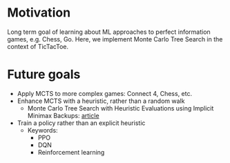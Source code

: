 # Motivation
Long term goal of learning about ML approaches to perfect information games, e.g. Chess, Go.
Here, we implement Monte Carlo Tree Search in the context of TicTacToe.

# Future goals
- Apply MCTS to more complex games: Connect 4, Chess, etc.
- Enhance MCTS with a heuristic, rather than a random walk
  - Monte Carlo Tree Search with Heuristic Evaluations using Implicit Minimax Backups:
    [article](https://arxiv.org/pdf/1406.0486)
- Train a policy rather than an explicit heuristic
  - Keywords:
    - PPO
    - DQN
    - Reinforcement learning
